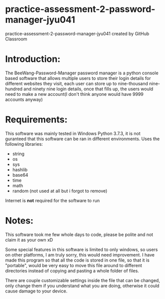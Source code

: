 # practice-assessment-2-password-manager-jyu041
practice-assessment-2-password-manager-jyu041 created by GitHub Classroom

# Introduction:
The BeeWang-Password-Manager password manager is a python console based software that allows multiple users to store their login details for different websites they visit, each user can store up to nine-thousand nine-hundred and ninety nine login details, once that fills up, the users would need to make a new account(I don't think anyone would have 9999 accounts anyway)

# Requirements:
This software was mainly tested in Windows Python 3.7.3, it is not guranteed that this software can be ran in different environments. 
Uses the following libraries:
 - string
 - os
 - sys
 - hashlib
 - base64
 - time
 - math
 - random (not used at all but i forgot to remove)
 
 Internet is **not** required for the software to run
 
 # Notes:
 This software took me few whole days to code, please be polite and not claim it as your own xD
 
 Some special features in this software is limited to only windows, so users on other platforms, I am truly sorry, this would need improvement. I have made this program so that all the code is stored in one file, so that it is "portable", would be very easy to move this file around to different directories instead of copying and pasting a whole folder of files.
 
 There are couple customizable settings inside the file that can be changed, only change them if you understand what you are doing, otherwise it could cause damage to your device.

